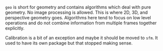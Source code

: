 `geo` is short for geometry and contains algorithms which deal with pure geometry. No image processing is allowed.
This is where 2D, 3D, and perspective geometry goes. Algorithms here tend to focus on low level operations and do
not combine information from multiple frames together explicitly.

Calibration is a bit of an exception and maybe it should be moved to `sfm`. It used to have its own package but
that stopped making sense.